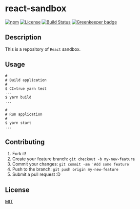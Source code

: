 # react-sandbox

[![npm](https://img.shields.io/npm/v/@ohtomi/react-sandbox.svg)](https://www.npmjs.com/package/@ohtomi/react-sandbox)
[![License](https://img.shields.io/npm/l/@ohtomi/react-sandbox.svg)](LICENSE)
[![Build Status](https://travis-ci.org/ohtomi/react-sandbox.svg?branch=master)](https://travis-ci.org/ohtomi/react-sandbox)
[![Greenkeeper badge](https://badges.greenkeeper.io/ohtomi/react-sandbox.svg)](https://greenkeeper.io/)

## Description

This is a repository of `React` sandbox.

## Usage

```console
#
# Build application
#
$ CI=true yarn test
...
$ yarn build
...

#
# Run application
#
$ yarn start
...
```

## Contributing

1. Fork it!
1. Create your feature branch: `git checkout -b my-new-feature`
1. Commit your changes: `git commit -am 'Add some feature'`
1. Push to the branch: `git push origin my-new-feature`
1. Submit a pull request :D

## License

[MIT](https://ohtomi.mit-license.org)
